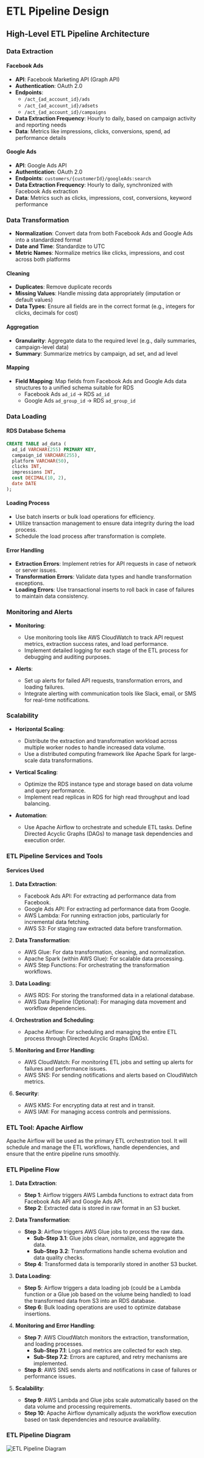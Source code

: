# ETL Pipeline Design

## High-Level ETL Pipeline Architecture

### Data Extraction

#### Facebook Ads
- **API**: Facebook Marketing API (Graph API)
- **Authentication**: OAuth 2.0
- **Endpoints**: 
  - `/act_{ad_account_id}/ads`
  - `/act_{ad_account_id}/adsets`
  - `/act_{ad_account_id}/campaigns`
- **Data Extraction Frequency**: Hourly to daily, based on campaign activity and reporting needs
- **Data**: Metrics like impressions, clicks, conversions, spend, ad performance details

#### Google Ads
- **API**: Google Ads API
- **Authentication**: OAuth 2.0
- **Endpoints**: `customers/{customerId}/googleAds:search`
- **Data Extraction Frequency**: Hourly to daily, synchronized with Facebook Ads extraction
- **Data**: Metrics such as clicks, impressions, cost, conversions, keyword performance

### Data Transformation
- **Normalization**: Convert data from both Facebook Ads and Google Ads into a standardized format
- **Date and Time**: Standardize to UTC
- **Metric Names**: Normalize metrics like clicks, impressions, and cost across both platforms

#### Cleaning
- **Duplicates**: Remove duplicate records
- **Missing Values**: Handle missing data appropriately (imputation or default values)
- **Data Types**: Ensure all fields are in the correct format (e.g., integers for clicks, decimals for cost)

#### Aggregation
- **Granularity**: Aggregate data to the required level (e.g., daily summaries, campaign-level data)
- **Summary**: Summarize metrics by campaign, ad set, and ad level

#### Mapping
- **Field Mapping**: Map fields from Facebook Ads and Google Ads data structures to a unified schema suitable for RDS
  - Facebook Ads `ad_id` -> RDS `ad_id`
  - Google Ads `ad_group_id` -> RDS `ad_group_id`

### Data Loading

#### RDS Database Schema
```sql
CREATE TABLE ad_data (
  ad_id VARCHAR(255) PRIMARY KEY,
  campaign_id VARCHAR(255),
  platform VARCHAR(50),
  clicks INT,
  impressions INT,
  cost DECIMAL(10, 2),
  date DATE
);
```

#### Loading Process
- Use batch inserts or bulk load operations for efficiency.
- Utilize transaction management to ensure data integrity during the load process.
- Schedule the load process after transformation is complete.

#### Error Handling

- **Extraction Errors**: Implement retries for API requests in case of network or server issues.
- **Transformation Errors**: Validate data types and handle transformation exceptions.
- **Loading Errors**: Use transactional inserts to roll back in case of failures to maintain data consistency.

### Monitoring and Alerts

- **Monitoring**:
  - Use monitoring tools like AWS CloudWatch to track API request metrics, extraction success rates, and load performance.
  - Implement detailed logging for each stage of the ETL process for debugging and auditing purposes.

- **Alerts**:
  - Set up alerts for failed API requests, transformation errors, and loading failures.
  - Integrate alerting with communication tools like Slack, email, or SMS for real-time notifications.

### Scalability

- **Horizontal Scaling**:
  - Distribute the extraction and transformation workload across multiple worker nodes to handle increased data volume.
  - Use a distributed computing framework like Apache Spark for large-scale data transformations.

- **Vertical Scaling**:
  - Optimize the RDS instance type and storage based on data volume and query performance.
  - Implement read replicas in RDS for high read throughput and load balancing.

- **Automation**:
  - Use Apache Airflow to orchestrate and schedule ETL tasks. Define Directed Acyclic Graphs (DAGs) to manage task dependencies and execution order.

### ETL Pipeline Services and Tools

#### Services Used

1. **Data Extraction**:
   - Facebook Ads API: For extracting ad performance data from Facebook.
   - Google Ads API: For extracting ad performance data from Google.
   - AWS Lambda: For running extraction jobs, particularly for incremental data fetching.
   - AWS S3: For staging raw extracted data before transformation.

2. **Data Transformation**:
   - AWS Glue: For data transformation, cleaning, and normalization.
   - Apache Spark (within AWS Glue): For scalable data processing.
   - AWS Step Functions: For orchestrating the transformation workflows.

3. **Data Loading**:
   - AWS RDS: For storing the transformed data in a relational database.
   - AWS Data Pipeline (Optional): For managing data movement and workflow dependencies.

4. **Orchestration and Scheduling**:
   - Apache Airflow: For scheduling and managing the entire ETL process through Directed Acyclic Graphs (DAGs).

5. **Monitoring and Error Handling**:
   - AWS CloudWatch: For monitoring ETL jobs and setting up alerts for failures and performance issues.
   - AWS SNS: For sending notifications and alerts based on CloudWatch metrics.

6. **Security**:
   - AWS KMS: For encrypting data at rest and in transit.
   - AWS IAM: For managing access controls and permissions.

### ETL Tool: Apache Airflow

Apache Airflow will be used as the primary ETL orchestration tool. It will schedule and manage the ETL workflows, handle dependencies, and ensure that the entire pipeline runs smoothly.

### ETL Pipeline Flow

1. **Data Extraction**:
   - **Step 1**: Airflow triggers AWS Lambda functions to extract data from Facebook Ads API and Google Ads API.
   - **Step 2**: Extracted data is stored in raw format in an S3 bucket.

2. **Data Transformation**:
   - **Step 3**: Airflow triggers AWS Glue jobs to process the raw data.
     - **Sub-Step 3.1**: Glue jobs clean, normalize, and aggregate the data.
     - **Sub-Step 3.2**: Transformations handle schema evolution and data quality checks.
   - **Step 4**: Transformed data is temporarily stored in another S3 bucket.

3. **Data Loading**:
   - **Step 5**: Airflow triggers a data loading job (could be a Lambda function or a Glue job based on the volume being handled) to load the transformed data from S3 into an RDS database.
   - **Step 6**: Bulk loading operations are used to optimize database insertions.

4. **Monitoring and Error Handling**:
   - **Step 7**: AWS CloudWatch monitors the extraction, transformation, and loading processes.
     - **Sub-Step 7.1**: Logs and metrics are collected for each step.
     - **Sub-Step 7.2**: Errors are captured, and retry mechanisms are implemented.
   - **Step 8**: AWS SNS sends alerts and notifications in case of failures or performance issues.

5. **Scalability**:
   - **Step 9**: AWS Lambda and Glue jobs scale automatically based on the data volume and processing requirements.
   - **Step 10**: Apache Airflow dynamically adjusts the workflow execution based on task dependencies and resource availability.

### ETL Pipeline Diagram
  
   ![ETL Pipeline Diagram](../diagram/ETL_Pipeline_Diagram.png)
